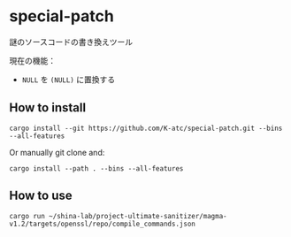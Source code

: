 special-patch
====

謎のソースコードの書き換えツール

現在の機能：
- `NULL` を `(NULL)` に置換する


How to install
----
```shell
cargo install --git https://github.com/K-atc/special-patch.git --bins --all-features
```

Or manually git clone and:

```shell
cargo install --path . --bins --all-features
```


How to use
----
```shell
cargo run ~/shina-lab/project-ultimate-sanitizer/magma-v1.2/targets/openssl/repo/compile_commands.json
```